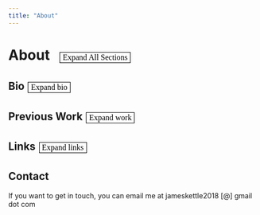 ```yaml
---
title: "About"
---
```


# About<button id="globalToggle">Expand All Sections</button>

## Bio <button class="sectionToggle" data-section="bio">Expand bio</button>

<div class="section" id="bioSection" style="display:none;">

I generally don't like to be categorized as one thing, but right now I mainly run a startup.

I grew up in NYC, went to Brooklyn Tech, then went to Columbia and Sciences Po. In college I studied a lot of different things, mostly a combination of economics, computer science, and sociology.  

In oustide of the classrom I played rugby for 3 years, but after my 3rd concussion had to quit. When I was at Sciences Po I was apart of the poetry club, Sciences Poesie, and wrote for the student newspaper. I also threw a lot events and parties was a DJ. 

After I graduated, I moved to Georgia, the country, for 7 months to be a math teacher. 

I returned to NYC in January of 2024. I was a freelance photographer for 2 months, then I started a company with my old professor. 

Since then I have been running the startup out of NYC, planning on moving to SF soon. 

</div>

## Previous Work <button class="sectionToggle" data-section="work">Expand work</button> 

<div class="section" id="workSection" style="display:none;">

### 2016-Present <button id="expandAllJobs">Expand All Jobs</button>
<details>
<summary><strong>Co-Founder/CEO - CloudCap - 2024 to Present</strong></summary>

In March of 2024, I had a chance encounter with my old computer science professor and we started a company. I'm in charge of sales, fundraising, product development. Running a company is hard, but also mentally rewarding. I think people should start companies or join early stage companies when they're young, it's a lot more fun than bigger shops.
</details>

<details>
<summary><strong>Freelance Photographer - 2022 - Present</strong></summary>

I really like taking photos, mostly of people and mostly at night. Sometimes people pay me. I work exclusively in Black and White, don't do birthdays, and prefer some creative freedom when doing portraits. If you want to book me for a portrait session it's $300 for 2 hours, not including studio, and if you want me to work your party it's $400 for the night. Friend prices are lower, generally free. It's just for fun. 
</details>

<details>
<summary><strong>Freelance Writer - 2019 - Present</strong></summary>

I consider myself mainly a writer, I've been writing, mostly for myself, since I was 13. I write poetry, fiction, and non-fiction. Sometimes I write for publications. If you want me to write for you it's $100 per article. 
</details>

<details>
<summary><strong>DJ - 2018 - Present</strong></summary>

I like music and throwing parties. I've been throwing parties for a long time and at some point wanted to do it full time. I realized it's not for me, but still DJ from time to time. I do it for fun now because I like collecting records. If you want to book me for your party, I charge $200 a night. 
<ul>
<li>Favorite BPM - 133.33</li>
<li>Favorite Club - Tie between Berghain & Bassiani.</li>
<li>Favorite Record - Strings of Life by Derrick May</li>
<li>Favorite DJ - Can't pick,  a few: NDRX, NEWA, Kancheli, Luigi di Venere, KR!Z, Luke Slater, Buttechno</li>
<li>Favorite Party - Bassiani Season closing 2023</li>
</ul>
</details>

<details>
<summary><strong>Math Teacher - Georgian American School Tbilisi - 2023 - 2024</strong></summary>

When I graduated college in 2023, I really wanted to move to Georgia. Combination of the club scene, food, and personal connection. I found a job at the Georgian American School via a family friend. I taught 4th through 12th grade. It was kinda chaotic, but probably the best 7 months of my life. I taught Math and Computer Science. 
</details>

<details>
<summary><strong>Quant Analyst Intern - BlackRock - Summer 2023</strong></summary>

In my junior year I was an intern at BlackRock. I was in the Risk Management division doing Model Risk. Did a lot of NLP work other math related to finance. BlackRock is actually a great place to work. My colleagues were really hard working, intelligent, and nice. Didn't accept the offer because I wanted to live abroad.
</details>

<details>
<summary><strong>Consultant Intern - Plural Strategy - Summer 2022</strong></summary>

In my sophomore summer I worked for Plural Strategy. I did a lot of PowerPoint and Excel. I was in the NYC office. It wasn't for me, but my colleagues and boss (Matt) were very nice. 
</details>

<details>
<summary><strong>Hedge Fund Intern - Precision Global (defunct) - Summer 2021</strong></summary>

During the Summer of Covid I worked for a small hedge fund, I did research and generally internship tasks like making the website and listening on company calls. It was exciting and fun. The trades were mostly based in Asia so my hours were a bit crazy. 
</details>

<details>
<summary><strong>Operations Intern - Impact Jeunes - Summer 2019</strong></summary>

In my freshman year summer, I lived in Marseille and worked for an NGO. I was in a pretty rough part of town, Felix Pyat, and taught math/English to immigrants. I also helped with operations within the organization. No one in Marseille speaks English, so I learned almost all my French there.
</details>

<details>
<summary><strong>Math Tutor - Mathnasium - 2017-2018</strong></summary>

In high school, I went to Mathnasium for tutoring and eventually became a tutor myself. I mostly taught younger kids. I had a great time. 
</details>

<details>
<summary><strong>Campaign Intern - Ede Fox - Summer 2017</strong></summary>

Junior year in High school I canvassed for a city council race. I walked a lot and talked to a lot of people. We lost the election. Good experience though, I was really tan by the end of it. 
</details>

<details>
<summary><strong>Waiter - Brooklyn Ramen Restaurant (defunct) - Summer 2016</strong></summary>

When I was 16, I wanted more money to buy books, so I worked as a waiter for 2 weeks. I was a really bad waiter and was fired. 
</details>

</div>

## Links <button class="sectionToggle" data-section="links">Expand links</button>

<div class="section" id="linksSection" style="display:none;">

- **[Goodreads](https://www.goodreads.com/user/show/176910457-james-kettle)**
- **[Discogs](https://www.discogs.com/user/jkettle/collection)**
- **[Substack](https://jameskettle.substack.com/publish/home/)**
- **[SoundCloud](https://soundcloud.com/kettle9999)**
- **[GitHub](https://github.com/jk367)**
- **[LinkedIn](https://www.linkedin.com/in/jameskettle/)**

</div>

## Contact 
If you want to get in touch, you can email me at jameskettle2018 [@] gmail dot com

<style>
    button {
        background-color: white;
        color: black;
        border: 1px solid black;
        padding: 1px 5px;
        font-family: Garamond, serif;
        font-size: 16px;
        transition: background-color 0.3s ease, color 0.3s ease;
        cursor: pointer;
        margin: 0 2px 5px 2px;
    }

    button:hover {
        background-color: black;
        color: white;
    }

    .button-group {
        display: flex;
        justify-content: center;
        margin-top: 15px;
        margin-bottom: 15px;
    }

    #globalToggle {
        margin-left: 20px;
    }

    .section {
        margin-top: 10px;
        margin-bottom: 20px;
    }

    details {
        margin-bottom: 15px;
    }

    summary {
        cursor: pointer;
    }
        #linksSection ul {
        list-style-type: none;
        padding-left: 0;
    }

    #linksSection li {
        margin-bottom: 10px;
    }

    #linksSection a {
        color: black;
        text-decoration: none;
        transition: border-bottom 0.3s ease;
    }

    #linksSection a:hover {
        border-bottom: 1px solid black;
    }
</style>

<script>
document.addEventListener('DOMContentLoaded', function() {
    const globalToggle = document.getElementById('globalToggle');
    const sectionToggles = document.querySelectorAll('.sectionToggle');
    const expandAllJobs = document.getElementById('expandAllJobs');
    const expandAllLinks = document.getElementById('expandAllLinks');
    
    globalToggle.addEventListener('click', toggleAllSections);
    sectionToggles.forEach(button => {
        button.addEventListener('click', (event) => toggleSection(event.target.dataset.section));
    });
    expandAllJobs.addEventListener('click', toggleAllJobs);
    expandAllLinks.addEventListener('click', toggleAllLinks);
});


function toggleAllSections() {
    const allSections = document.querySelectorAll('.section');
    const isExpanded = document.getElementById('globalToggle').textContent === 'Collapse All Sections';
    
    allSections.forEach(section => {
        section.style.display = isExpanded ? 'none' : 'block';
    });
    
    document.getElementById('globalToggle').textContent = isExpanded ? 'Expand All Sections' : 'Collapse All Sections';
    document.querySelectorAll('.sectionToggle').forEach(button => {
        button.textContent = isExpanded ? `Expand ${button.dataset.section}` : `Collapse ${button.dataset.section}`;
    });
}

function toggleSection(sectionId) {
    const section = document.getElementById(`${sectionId}Section`);
    const button = document.querySelector(`.sectionToggle[data-section="${sectionId}"]`);
    const isExpanded = button.textContent === `Collapse ${sectionId}`;
    
    section.style.display = isExpanded ? 'none' : 'block';
    button.textContent = isExpanded ? `Expand ${sectionId}` : `Collapse ${sectionId}`;
}

function toggleAllJobs() {
    const allJobs = document.querySelectorAll('#workSection details');
    const isExpanded = document.getElementById('expandAllJobs').textContent === 'Collapse All Jobs';
    
    allJobs.forEach(job => {
        job.open = !isExpanded;
    });
    
    document.getElementById('expandAllJobs').textContent = isExpanded ? 'Expand All Jobs' : 'Collapse All Jobs';
}

</script>